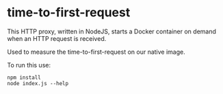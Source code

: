 time-to-first-request
====

This HTTP proxy, written in NodeJS, starts a Docker
container on demand when an HTTP request is received.

Used to measure the time-to-first-request on our native image.

To run this use:

    npm install
    node index.js --help
